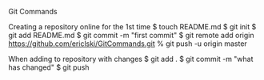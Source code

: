 Git Commands

Creating a repository online for the 1st time
$ touch README.md
$ git init
$ git add README.md
$ git commit -m "first commit"
$ git remote add origin https://github.com/ericlski/GitCommands.git
% git push -u origin master

When adding to repository with changes
$ git add .
$ git commit -m "what has changed"
$ git push
